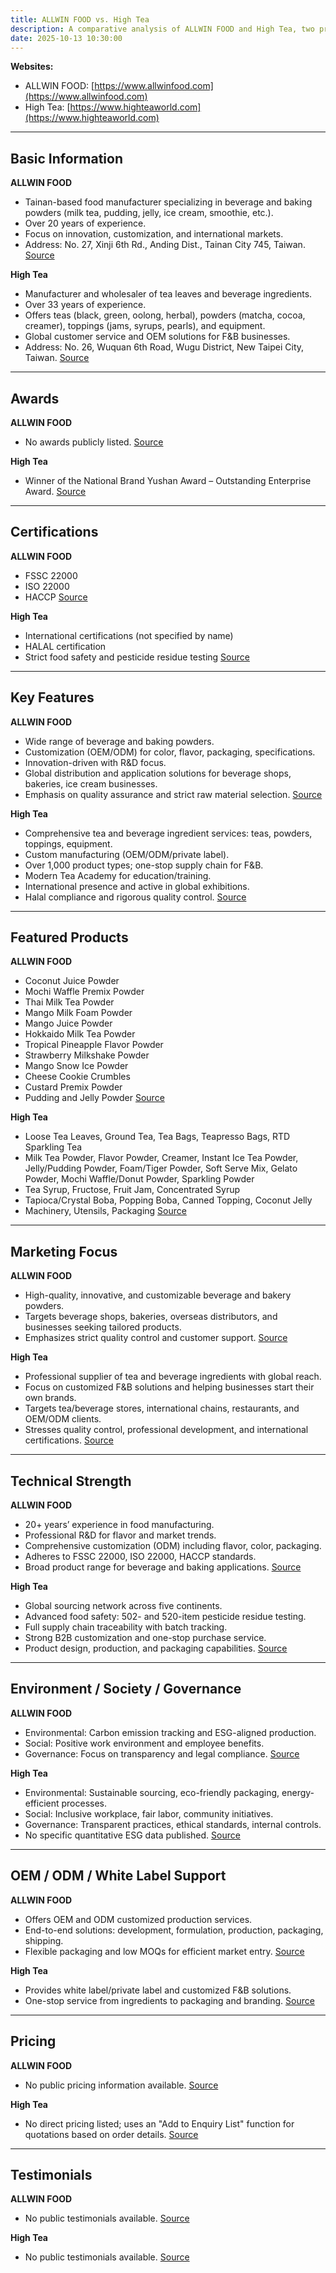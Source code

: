 ```yaml
---
title: ALLWIN FOOD vs. High Tea
description: A comparative analysis of ALLWIN FOOD and High Tea, two prominent food and beverage ingredient manufacturers in Taiwan, focusing on their products, certifications, market presence, and unique features.
date: 2025-10-13 10:30:00
---
```


**Websites:**
- ALLWIN FOOD: [https://www.allwinfood.com](https://www.allwinfood.com)
- High Tea: [https://www.highteaworld.com](https://www.highteaworld.com)

---

## Basic Information

**ALLWIN FOOD**
- Tainan-based food manufacturer specializing in beverage and baking powders (milk tea, pudding, jelly, ice cream, smoothie, etc.).
- Over 20 years of experience.
- Focus on innovation, customization, and international markets.
- Address: No. 27, Xinji 6th Rd., Anding Dist., Tainan City 745, Taiwan.
[Source](https://www.allwinfood.com)

**High Tea**
- Manufacturer and wholesaler of tea leaves and beverage ingredients.
- Over 33 years of experience.
- Offers teas (black, green, oolong, herbal), powders (matcha, cocoa, creamer), toppings (jams, syrups, pearls), and equipment.
- Global customer service and OEM solutions for F&B businesses.
- Address: No. 26, Wuquan 6th Road, Wugu District, New Taipei City, Taiwan.
[Source](https://www.highteaworld.com/pages/about-us)

---

## Awards

**ALLWIN FOOD**
- No awards publicly listed.
[Source](https://www.allwinfood.com)

**High Tea**
- Winner of the National Brand Yushan Award – Outstanding Enterprise Award.
[Source](https://en.highteaworld.com/en/2020-the-national-brand-yushan-award-outstanding-enterprise-award/)

---

## Certifications

**ALLWIN FOOD**
- FSSC 22000
- ISO 22000
- HACCP
[Source](https://www.allwinfood.com/en/abouts/certification)

**High Tea**
- International certifications (not specified by name)
- HALAL certification
- Strict food safety and pesticide residue testing
[Source](https://en.highteaworld.com/en/about-us/pei-chens-advantages/)

---

## Key Features

**ALLWIN FOOD**
- Wide range of beverage and baking powders.
- Customization (OEM/ODM) for color, flavor, packaging, specifications.
- Innovation-driven with R&D focus.
- Global distribution and application solutions for beverage shops, bakeries, ice cream businesses.
- Emphasis on quality assurance and strict raw material selection.
[Source](https://www.allwinfood.com)

**High Tea**
- Comprehensive tea and beverage ingredient services: teas, powders, toppings, equipment.
- Custom manufacturing (OEM/ODM/private label).
- Over 1,000 product types; one-stop supply chain for F&B.
- Modern Tea Academy for education/training.
- International presence and active in global exhibitions.
- Halal compliance and rigorous quality control.
[Source](https://www.highteaworld.com)

---

## Featured Products

**ALLWIN FOOD**
- Coconut Juice Powder
- Mochi Waffle Premix Powder
- Thai Milk Tea Powder
- Mango Milk Foam Powder
- Mango Juice Powder
- Hokkaido Milk Tea Powder
- Tropical Pineapple Flavor Powder
- Strawberry Milkshake Powder
- Mango Snow Ice Powder
- Cheese Cookie Crumbles
- Custard Premix Powder
- Pudding and Jelly Powder
[Source](https://www.allwinfood.com/en)

**High Tea**
- Loose Tea Leaves, Ground Tea, Tea Bags, Teapresso Bags, RTD Sparkling Tea
- Milk Tea Powder, Flavor Powder, Creamer, Instant Ice Tea Powder, Jelly/Pudding Powder, Foam/Tiger Powder, Soft Serve Mix, Gelato Powder, Mochi Waffle/Donut Powder, Sparkling Powder
- Tea Syrup, Fructose, Fruit Jam, Concentrated Syrup
- Tapioca/Crystal Boba, Popping Boba, Canned Topping, Coconut Jelly
- Machinery, Utensils, Packaging
[Source](https://en.highteaworld.com/en/online-catalog/)

---

## Marketing Focus

**ALLWIN FOOD**
- High-quality, innovative, and customizable beverage and bakery powders.
- Targets beverage shops, bakeries, overseas distributors, and businesses seeking tailored products.
- Emphasizes strict quality control and customer support.
[Source](https://www.allwinfood.com/en/abouts/company-profile)

**High Tea**
- Professional supplier of tea and beverage ingredients with global reach.
- Focus on customized F&B solutions and helping businesses start their own brands.
- Targets tea/beverage stores, international chains, restaurants, and OEM/ODM clients.
- Stresses quality control, professional development, and international certifications.
[Source](https://en.highteaworld.com/en/about-us/)

---

## Technical Strength

**ALLWIN FOOD**
- 20+ years’ experience in food manufacturing.
- Professional R&D for flavor and market trends.
- Comprehensive customization (ODM) including flavor, color, packaging.
- Adheres to FSSC 22000, ISO 22000, HACCP standards.
- Broad product range for beverage and baking applications.
[Source](https://www.allwinfood.com/en/pages/r-d)

**High Tea**
- Global sourcing network across five continents.
- Advanced food safety: 502- and 520-item pesticide residue testing.
- Full supply chain traceability with batch tracking.
- Strong B2B customization and one-stop purchase service.
- Product design, production, and packaging capabilities.
[Source](https://en.highteaworld.com/en/blog-global-tea-sourcing-rigorous-testing-high-tea-professional-commitment-of-a-global-leader-in-the-tea-beverage-ingredient-supply-chain/)

---

## Environment / Society / Governance

**ALLWIN FOOD**
- Environmental: Carbon emission tracking and ESG-aligned production.
- Social: Positive work environment and employee benefits.
- Governance: Focus on transparency and legal compliance.
[Source](https://www.allwinfood.com/en/abouts/csr)

**High Tea**
- Environmental: Sustainable sourcing, eco-friendly packaging, energy-efficient processes.
- Social: Inclusive workplace, fair labor, community initiatives.
- Governance: Transparent practices, ethical standards, internal controls.
- No specific quantitative ESG data published.
[Source](https://en.highteaworld.com/en/blog-what-is-esg/)

---

## OEM / ODM / White Label Support

**ALLWIN FOOD**
- Offers OEM and ODM customized production services.
- End-to-end solutions: development, formulation, production, packaging, shipping.
- Flexible packaging and low MOQs for efficient market entry.
[Source](https://www.allwinfood.com/en/pages/customization)

**High Tea**
- Provides white label/private label and customized F&B solutions.
- One-stop service from ingredients to packaging and branding.
[Source](https://en.highteaworld.com/en/about-us/start-your-own-brand/)

---

## Pricing

**ALLWIN FOOD**
- No public pricing information available.
[Source](https://www.allwinfood.com)

**High Tea**
- No direct pricing listed; uses an "Add to Enquiry List" function for quotations based on order details.
[Source](https://en.highteaworld.com/en/shop/)

---

## Testimonials

**ALLWIN FOOD**
- No public testimonials available.
[Source](https://www.allwinfood.com)

**High Tea**
- No public testimonials available.
[Source](https://www.highteaworld.com)